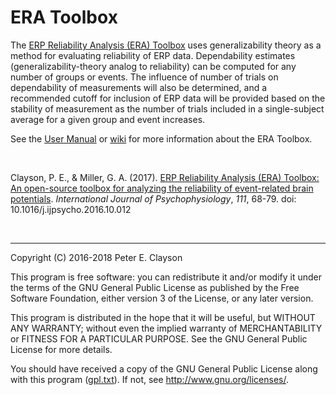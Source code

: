 # ERA Toolbox

The [ERP Reliability Analysis (ERA) Toolbox](http://www.sciencedirect.com/science/article/pii/S016787601630736X
) uses generalizability theory as a method for evaluating reliability of ERP data. Dependability estimates (generalizability-theory analog to reliability) can be computed for any number of groups or events. The influence of number of trials on dependability of measurements will also be determined, and a recommended cutoff for inclusion of ERP data will be provided based on the stability of measurement as the number of trials included in a single-subject average for a given group and event increases.

See the [User Manual](documentation/UserManual.pdf) or [wiki](https://github.com/peclayson/ERA_Toolbox/wiki) for more information about the ERA Toolbox.

&nbsp; 

Clayson, P. E., & Miller, G. A. (2017). [ERP Reliability Analysis (ERA) Toolbox: An open-source toolbox for analyzing the reliability of event-related brain potentials](http://www.sciencedirect.com/science/article/pii/S016787601630736X
). _International Journal of Psychophysiology_, _111_, 68-79. doi: 10.1016/j.ijpsycho.2016.10.012

&nbsp;

***

Copyright (C) 2016-2018 Peter E. Clayson
 
  This program is free software: you can redistribute it and/or modify
  it under the terms of the GNU General Public License as published by
  the Free Software Foundation, either version 3 of the License, or
  any later version.
 
  This program is distributed in the hope that it will be useful,
  but WITHOUT ANY WARRANTY; without even the implied warranty of
  MERCHANTABILITY or FITNESS FOR A PARTICULAR PURPOSE. See the
  GNU General Public License for more details.
 
  You should have received a copy of the GNU General Public License
  along with this program ([gpl.txt](https://github.com/peclayson/ERA_Toolbox/blob/master/gpl.txt)). If not, see 
  <http://www.gnu.org/licenses/>.
